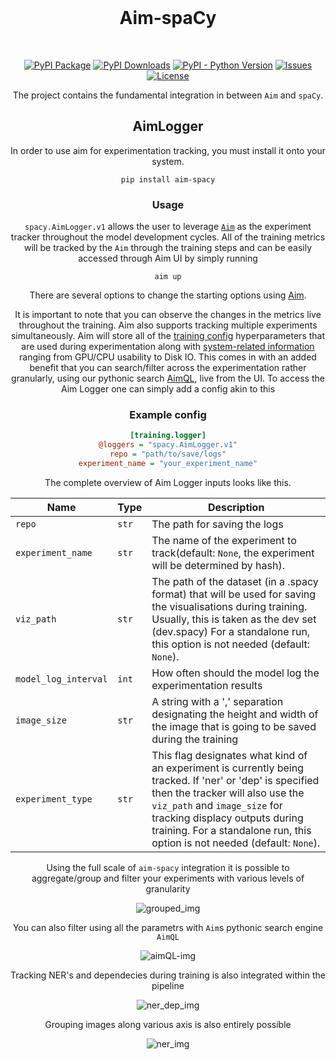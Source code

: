<div align="center">
  
<br />

# Aim-spaCy

<br />

[![PyPI Package](https://img.shields.io/pypi/v/aim-spacy?color=yellow)](https://pypi.org/project/aim-spacy/)
[![PyPI Downloads](https://img.shields.io/pypi/dw/aim-spacy?color=green)](https://pypi.org/project/aim-spacy/)
[![PyPI - Python Version](https://img.shields.io/pypi/pyversions/aim-spacy)](https://pypi.org/project/aim-spacy/)
[![Issues](https://img.shields.io/github/issues/aimhubio/aim-spacy)](http://github.com/aimhubio/aim-spacy/issues)
[![License](https://img.shields.io/badge/License-Apache%202.0-orange.svg)](https://opensource.org/licenses/Apache-2.0)



The project contains the fundamental integration in between `Aim` and `spaCy`.

## AimLogger

In order to use aim for experimentation tracking, you must install it onto your system.

```
pip install aim-spacy
```

### Usage

`spacy.AimLogger.v1` allows the user to leverage [`Aim`](https://aimstack.io/) as the experiment tracker throughout the model development cycles. All of the training metrics will be tracked by the `Aim` through the training steps and can be easily accessed through Aim UI by simply running 

```
aim up
```

There are several options to change the starting options using [Aim](https://aimstack.readthedocs.io/en/latest/refs/cli.html#up).

It is important to note that you can observe the changes in the metrics live throughout the training. Aim also supports tracking multiple experiments simultaneously. Aim will store all of the [training config](https://spacy.io/usage/training#config) hyperparameters that are used during experimentation along with [system-related information](https://aimstack.readthedocs.io/en/latest/ui/pages/run_management.html#id7) ranging from GPU/CPU usability to Disk IO. This comes in with an added benefit that you can search/filter across the experimentation rather granularly, using our pythonic search [AimQL](https://aimstack.readthedocs.io/en/latest/using/search.html?highlight=AimQL#searching), live from the UI. To access the Aim Logger one can simply add a config akin to this


### Example config

```ini
[training.logger]
@loggers = "spacy.AimLogger.v1"
repo = "path/to/save/logs"
experiment_name = "your_experiment_name"
```


The complete overview of Aim Logger inputs looks like this.

| Name                   | Type | Description|
| ---------------------- | --------------- | ------------------------------------------------------------------------------------------------------------------------------------------------------------------------------------------------------------------------------- |
| `repo`         | `str`           | The path for saving the logs        |
| `experiment_name` | `str`     | The name of the experiment to track(default: `None`, the experiment will be determined by hash).                                                                                                                                       |
| `viz_path`   | `str` | The path of the dataset (in a .spacy format) that will be used for saving the visualisations during training. Usually, this is taken as the dev set (dev.spacy) For a standalone run, this option is not needed (default: `None`).               |
| `model_log_interval`   | `int` |How often should the model log the experimentation results               |
| `image_size`   | `str` | A string with a ',' separation designating the height and width of the image that is going to be saved during the training              |
| `experiment_type`   | `str` | This flag designates what kind of an experiment is currently being tracked. If 'ner' or 'dep' is specified then the tracker will also use the `viz_path` and `image_size` for tracking displacy outputs during training. For a standalone run, this option is not needed (default: `None`).               ||


Using the full scale of `aim-spacy` integration it is possible to aggregate/group and filter your experiments with various levels of granularity

<!-- ![](https://user-images.githubusercontent.com/8036160/165744936-424c96ce-fed2-4453-b903-7356dea0be0f.svg) -->

![grouped_img](https://user-images.githubusercontent.com/8036160/165745270-231f6db5-6c43-4647-b226-30b22b8030f1.png)

You can also filter using all the  parametrs  with `Aim`s pythonic search engine `AimQL`

![aimQL-img](https://uploads-ssl.webflow.com/62558278c40852a7dfff6c09/62558278c408525151ff6c5e_2.png)

Tracking NER's and dependecies during training is also integrated within the pipeline

![ner_dep_img](https://uploads-ssl.webflow.com/623c6d08838e92013e0cc115/62596a317852acb967cbc2d2_2.png)


Grouping images along various axis is also entirely possible

![ner_img](https://uploads-ssl.webflow.com/623c6d08838e92013e0cc115/62596a506525a64a2e7e7eae_4.png)

